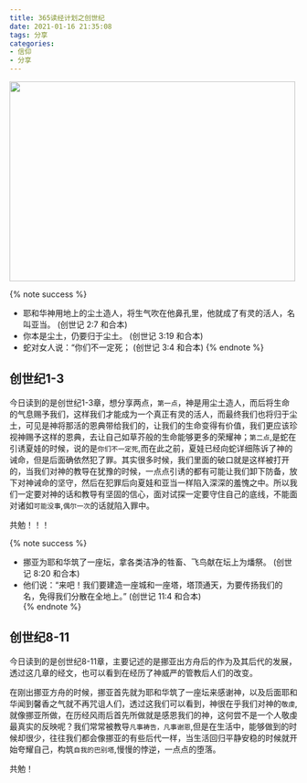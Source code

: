 ```yaml
---
title: 365读经计划之创世纪
date: 2021-01-16 21:35:08
tags: 分享
categories:
- 信仰
- 分享
---
```

<img src="https://blog-1257711631.cos.ap-nanjing.myqcloud.com/IMG_0015.JPG" width=500 height=350>

{% note success %}
* 耶和华神用地上的尘土造人，将生气吹在他鼻孔里，他就成了有灵的活人，名叫亚当。
            (创世记 2:7 和合本)
* 你本是尘土，仍要归于尘土。
            (创世记 3:19 和合本)
* 蛇对女人说：“你们不一定死；
            (创世记 3:4 和合本)
{% endnote %}

## 创世纪1-3

今日读到的是创世纪1-3章，想分享两点，`第一点`，神是用尘土造人，而后将生命的气息赐予我们，这样我们才能成为一个真正有灵的活人，而最终我们也将归于尘土，可见是神将那活的恩典带给我们的，让我们的生命变得有价值，我们更应该珍视神赐予这样的恩典，去让自己如草芥般的生命能够更多的荣耀神；`第二点`,是蛇在引诱夏娃的时候，说的是`你们不一定死`,而在此之前，夏娃已经向蛇详细陈诉了神的诫命，但是后面确依然犯了罪。其实很多时候，我们里面的破口就是这样被打开的，当我们对神的教导在犹豫的时候，一点点引诱的都有可能让我们卸下防备，放下对神诫命的坚守，然后在犯罪后向夏娃和亚当一样陷入深深的羞愧之中。所以我们一定要对神的话和教导有坚固的信心，面对试探一定要守住自己的底线，不能面对诸如`可能没事`,`偶尔一次`的话就陷入罪中。

共勉！！！


{% note success %}
* 挪亚为耶和华筑了一座坛，拿各类洁净的牲畜、飞鸟献在坛上为燔祭。
            (创世记 8:20 和合本)
* 他们说：“来吧！我们要建造一座城和一座塔，塔顶通天，为要传扬我们的名，免得我们分散在全地上。”
            (创世记 11:4 和合本)    
{% endnote %}

## 创世纪8-11

今日读到的是创世纪8-11章，主要记述的是挪亚出方舟后的作为及其后代的发展，透过这几章的经文，也可以看到在经历了神威严的管教后人们的改变。

在刚出挪亚方舟的时候，挪亚首先就为耶和华筑了一座坛来感谢神，以及后面耶和华闻到馨香之气就不再咒诅人们，透过这我们可以看到，神很在乎我们对神的`敬虔`,就像挪亚所做，在历经风雨后首先所做就是感恩我们的神，这何尝不是一个人敬虔最真实的反映呢？我们常常被教导`凡事祷告，凡事谢恩`,但是在生活中，能够做到的时候却很少，往往我们都会像挪亚的有些后代一样，当生活回归平静安稳的时候就开始夸耀自己，构筑`自我的巴别塔`,慢慢的悖逆，一点点的堕落。

共勉！



